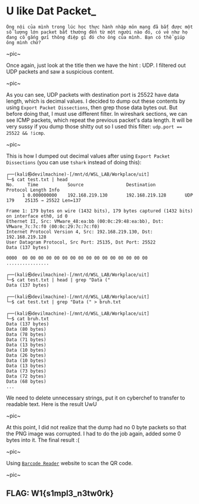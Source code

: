 # **U like Dat Packet_**

```
Ông nội của mình trong lúc học thực hành nhập môn mạng đã bắt được một số lượng lớn packet bất thường đến từ một người nào đó, có vẻ như họ đang cố gắng gửi thông điệp gì đó cho ông của mình. Bạn có thể giúp ông mình chứ?
```
~pic~

Once again, just look at the title then we have the hint : UDP. I filtered out UDP packets and saw a suspicious content. 

~pic~

As you can see, UDP packets with destination port is 25522 have data length, which is decimal values. I decided to dump out these contents by using `Export Packet Dissections`, then grep those data bytes out. But before doing that, I must use different filter. In wireshark sections, we can see ICMP packets, which repeat the previous packet's data length. It will be very sussy if you dump those shitty out so I used this filter: `udp.port == 25522 && !icmp`. 

~pic~

This is how I dumped out decimal values after using `Export Packet Dissections` (you can use `tshark` instead of doing this):

```
┌──(kali㉿devilmachine)-[/mnt/d/WSL_LAB/Workplace/uit]
└─$ cat test.txt | head
No.     Time           Source                Destination           Protocol Length Info
      1 0.000000000    192.168.219.130       192.168.219.128       UDP      179    25135 → 25522 Len=137

Frame 1: 179 bytes on wire (1432 bits), 179 bytes captured (1432 bits) on interface eth0, id 0
Ethernet II, Src: VMware_48:ea:bb (00:0c:29:48:ea:bb), Dst: VMware_7c:7c:f0 (00:0c:29:7c:7c:f0)
Internet Protocol Version 4, Src: 192.168.219.130, Dst: 192.168.219.128
User Datagram Protocol, Src Port: 25135, Dst Port: 25522
Data (137 bytes)

0000  00 00 00 00 00 00 00 00 00 00 00 00 00 00 00 00   ................

┌──(kali㉿devilmachine)-[/mnt/d/WSL_LAB/Workplace/uit]
└─$ cat test.txt | head | grep "Data ("
Data (137 bytes)

┌──(kali㉿devilmachine)-[/mnt/d/WSL_LAB/Workplace/uit]
└─$ cat test.txt | grep "Data (" > bruh.txt

┌──(kali㉿devilmachine)-[/mnt/d/WSL_LAB/Workplace/uit]
└─$ cat bruh.txt
Data (137 bytes)
Data (80 bytes)
Data (78 bytes)
Data (71 bytes)
Data (13 bytes)
Data (10 bytes)
Data (26 bytes)
Data (10 bytes)
Data (13 bytes)
Data (73 bytes)
Data (72 bytes)
Data (68 bytes)
...
```

We need to delete unnecessary strings, put it on cyberchef to transfer to readable text. Here is the result UwU

~pic~

At this point, I did not realize that the dump had no 0 byte packets so that the PNG image was corrupted. I had to do the job again, added some 0 bytes into it. The final result :( 

~pic~ 

Using [`Barcode Reader`](https://online-barcode-reader.inliteresearch.com/) website to scan the QR code.

~pic~

## FLAG: W1{s1mpl3_n3tw0rk}





